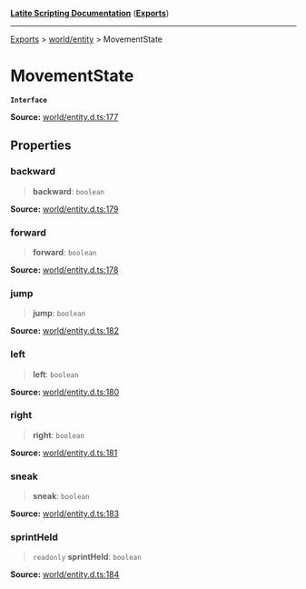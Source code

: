 [**Latite Scripting Documentation**](../../README.md) ([**Exports**](../../exports.md))

---

[Exports](../../exports.md) > [world/entity](../index.md) > MovementState

# MovementState

**`Interface`**

**Source:** [world/entity.d.ts:177](https://github.com/LatiteScripting/latitescripting.github.io/blob/796c413/definitions/world/entity.d.ts#L177)

## Properties

### backward

> **backward**: `boolean`

**Source:** [world/entity.d.ts:179](https://github.com/LatiteScripting/latitescripting.github.io/blob/796c413/definitions/world/entity.d.ts#L179)

### forward

> **forward**: `boolean`

**Source:** [world/entity.d.ts:178](https://github.com/LatiteScripting/latitescripting.github.io/blob/796c413/definitions/world/entity.d.ts#L178)

### jump

> **jump**: `boolean`

**Source:** [world/entity.d.ts:182](https://github.com/LatiteScripting/latitescripting.github.io/blob/796c413/definitions/world/entity.d.ts#L182)

### left

> **left**: `boolean`

**Source:** [world/entity.d.ts:180](https://github.com/LatiteScripting/latitescripting.github.io/blob/796c413/definitions/world/entity.d.ts#L180)

### right

> **right**: `boolean`

**Source:** [world/entity.d.ts:181](https://github.com/LatiteScripting/latitescripting.github.io/blob/796c413/definitions/world/entity.d.ts#L181)

### sneak

> **sneak**: `boolean`

**Source:** [world/entity.d.ts:183](https://github.com/LatiteScripting/latitescripting.github.io/blob/796c413/definitions/world/entity.d.ts#L183)

### sprintHeld

> `readonly` **sprintHeld**: `boolean`

**Source:** [world/entity.d.ts:184](https://github.com/LatiteScripting/latitescripting.github.io/blob/796c413/definitions/world/entity.d.ts#L184)
